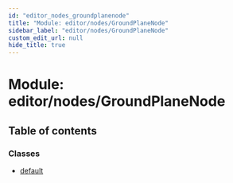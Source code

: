 ```yaml
---
id: "editor_nodes_groundplanenode"
title: "Module: editor/nodes/GroundPlaneNode"
sidebar_label: "editor/nodes/GroundPlaneNode"
custom_edit_url: null
hide_title: true
---
```


# Module: editor/nodes/GroundPlaneNode

## Table of contents

### Classes

- [default](../classes/editor_nodes_groundplanenode.default.md)
